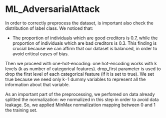 # ML_AdversarialAttack
 In order to correctly preprocess the dataset, is important also check the distribution of label class. We noticed that:
 - The proportion of individuals which are good creditors is 0.7, while the proportion of individuals which are bad creditors is 0.3.
This finding is crucial because we can affirm that our dataset is balanced, in order to avoid critical cases of bias.

Then we proceed with one-hot-encoding: one hot-encoding works with k levels (k as number of categorical features). drop_first parameter is used to drop the first level of each categorical feature (if it is set to true).
We set true because we need only k−1 dummy variables to represent all the information about that variable.


As an important part of the preprocessing, we perfomed on data already splitted the normalization: we normalized in this step in order to avoid data leakage. So, we applied MinMax normalization mapping between 0 and 1 the training set.
